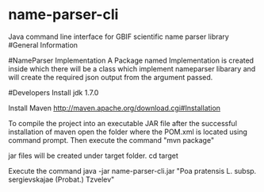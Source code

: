 # name-parser-cli
Java command line interface for GBIF scientific name parser library
#General Information

#NameParser Implementation
A Package named Implementation is created inside which there will be a class which implement nameparser libarary and will create the required json output from the argument passed.

#Developers
  Install jdk 1.7.0
  
  Install Maven
http://maven.apache.org/download.cgi#Installation

To compile the project into an executable JAR file after the successful installation of maven open the  folder where the POM.xml is located using command prompt.
Then execute the command  "mvn package"


jar files will be created under target folder.
cd target

Execute the command 
java -jar name-parser-cli.jar "Poa pratensis L. subsp. sergievskajae (Probat.) Tzvelev"
